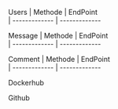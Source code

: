 Users
| Methode     | EndPoint      
| ------------- | ------------- 
    


Message
| Methode     | EndPoint      
| ------------- | ------------- 
     

Comment
| Methode     | EndPoint      
| ------------- | ------------- 
  

Dockerhub

Github 